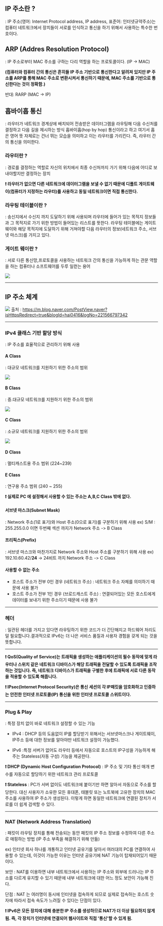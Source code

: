 ## IP 주소란 ?
: IP 주소(영어: Internet Protocol address, IP address, 표준어: 인터넷규약주소)는 컴퓨터 네트워크에서 장치들이 서로를 인식하고 통신을 하기 위해서 사용하는 특수한 번호이다.

## ARP (Addres Resolution Protocol)
: IP 주소로부터 MAC 주소를 구하는 다리 역할을 하는 프로토콜이다. (IP -> MAC)

**(컴퓨터와 컴퓨터 간의 통신은 흔히들 IP 주소 기반으로 통신한다고 알려져 있지만 IP 주소를 ARP를 통해 MAC 주소로 변환시켜서 통신하기 때문에, MAC 주소를 기반으로 통신한다는 것이 정확함.)**


반대: RARP (MAC -> IP)


## 홉바이홉 통신 
: 라우터가 네트워크 경계상에 배치되어 전송받은 데이터그램을 라우팅해 다음 수신처를 결정하고 다음 길을 제시하는 방식 홉바이홉(hop by hop) 통신이라고 하고 여기서 홉은 영어 뜻 자체로는 건너 뛰는 모습을 의미하고 이는 라우터를 가리킨다. 즉, 라우터 간의 통신을 의미한다.


### 라우터란 ?
: 경로를 결정하는 역할로 자신의 위치에서 최종 수신처까지 가기 위해 다음에 어디로 보내야할지만 결정하는 장치

**❗ 라우터가 없으면 다른 네트워크에 데이터그램을 보낼 수 없기 때문에 디폴트 게이트웨이(컴퓨터가 지정하는 라우터)를 사용하고 동일 네트워크이면 직접 통신한다.**

### 라우팅 테이블이란 ?
: 송신지에서 수신지 까지 도달하기 위해 사용되며 라우터에 들어가 있는 목적지 정보들과 그 목적지로 가기 위한 방법이 들어있는 리스트를 뜻한다. 라우팅 테이블에는 게이트웨이와 해당 목적지에 도달하기 위해 거쳐야할 다음 라우터의 정보(네트워크 주소, 서브넷 마스크)를 가지고 있다.

### 게이트 웨이란 ?
: 서로 다른 통신망,프로토콜을 사용하는 네트워크 간의 통신을 가능하게 하는 관문 역할을 하는 컴퓨터나 소프트웨어를 두루 일컫는 용어

![](https://velog.velcdn.com/images/pwolong/post/75286ef9-ea86-4a95-8c14-5ccc53808aa5/image.png)


---

## IP 주소 체계 

![](https://velog.velcdn.com/images/pwolong/post/e7678a7f-1ec9-4da1-b3a8-94c2770aec9e/image.png)
출처 : https://m.blog.naver.com/PostView.naver?isHttpsRedirect=true&blogId=hai0416&logNo=221566797342

---

### IPv4 클래스 기반 할당 방식
: IP 주소를 효율적으로 관리하기 위해 사용

#### A Class
: 대규모 네트워크를 지원하기 위한 주소의 범위

![](https://velog.velcdn.com/images/pwolong/post/b177b51b-c26e-42c7-8688-d9dff0e5f1b5/image.png)


#### B Class
: 중.대규모 네트워크를 지원하기 위한 주소의 범위

![](https://velog.velcdn.com/images/pwolong/post/75e21505-6275-44c2-a72d-d44d522b425d/image.png)



#### C Class
: 소규모 네트워크를 지원하기 위한 주소의 범위

![](https://velog.velcdn.com/images/pwolong/post/df98d383-cd24-41c6-8f9b-06170868604a/image.png)



#### D Class
: 멀티캐스트용 주소 범위 (224~239)

#### E Class
: 연구용 주소 범위 (240 ~ 255)

**❗ 실제로 PC 에 설정해서 사용할 수 있는 주소는 A,B,C Class 밖에 없다.**


#### 서브넷 마스크(Subnet Mask)
: Network 주소(1로 표기)와 Host 주소(0으로 표기)를 구분하기 위해 사용
ex) S/M : 255.255.0.0 이면 두번째 섹션 까지가 Network 주소 -> B Class

#### 프리픽스(Prefix)
: 서브넷 마스크와 마찬가지로 Network 주소와 Host 주소를 구분하기 위해 사용
ex) 192.10.60.42/**24** -> 24비트 까지 Network 주소 -> C Class

#### 사용할 수 없는 주소

- 호스트 주소가 전부 0인 경우 (네트워크 주소)
: 네트워크 주소 자체를 의미하기 때문에 사용 불가
- 호스트 주소가 전부 1인 경우 (브로드캐스트 주소)
: 연결되어있는 모든 호스트에게 데이터를 보내기 위한 주소이기 때문에 사용 불가

---

### 헤더
: 일관된 헤더를 가지고 있다면 라우팅하기 위한 코드가 더 간단해지고 하드웨어 처리도 덜 필요합니다.결과적으로 IPv6는 더 나은 서비스 품질과 사용자 경험을 갖게 되는 것을 뜻합니다.

---

**❗ QoS(Quality of Service)는 트래픽을 생성하는 애플리케이션의 필수 동작에 맞게 라우터나 스위치 같은 네트워크 디바이스가 해당 트래픽을 전달할 수 있도록 트래픽을 조작하는 것입니다. 즉, 네트워크 디바이스가 트래픽을 구별한 후에 트래픽에 서로 다른 동작을 적용할 수 있도록 해줍니다.**

**❗ IPsec(Internet Protocol Security)은 통신 세션의 각 IP패킷을 암호화하고 인증하는 안전한 인터넷 프로토콜(IP) 통신을 위한 인터넷 프로토콜 스위트이다.**

---

### Plug & Play
: 특정 장치 없이 바로 네트워크 설정할 수 있는 기능

- IPv4
: DHCP 등의 도움없이 IP를 할당받기 위해서는 서브넷마스크나 게이트웨이, IP주소 등에 대한 정보를 알아야만 네트워크 설정이 가능했다.

- IPv6
:특정 서버가 없어도 라우터 등에서 자동으로 호스트의 IP구성을 가능하게 해주는 Stateless(자동 구성) 기능을 제공한다.

**❗ DHCP (Dynamic Host Configuration Protocol)**
: IP 주소 및 기타 통신 매개 변수를 자동으로 할당하기 위한 네트워크 관리 프로토콜

**❗ Stateless**
: PC가 서버 없이도 네트워크에 붙이기만 하면 알아서 자동으로 주소를 할당한다.
대신 사용자가 소유한 모든 휴대폰, 태블릿 또는 노트북에 고유한 장치의 MAC 주소를 사용하여 IP 주소가 생성된다. 이렇게 하면 동일한 네트워크에 연결된 장치가 서로를 더 쉽게 검색할 수 있다.

---





### NAT (Network Address Translation)
: 패킷이 라우팅 장치를 통해 전송되는 동안 패킷의 IP 주소 정보를 수정하여 다른 주소로 매핑하는 방법 (IP 주소 부족을 해결하기 위해 만듦)

ex) 인터넷 회사 하나를 개통하고 인터넷 공유기를 달아서 여러대의 PC를 연결하여 사용할 수 있는데, 이것이 가능한 이유는 인터넷 공유기에 NAT 기능이 탑재되어있기 때문이다.

보안 : NAT를 이용하면 내부 네트워크에서 사용하는 IP 주소와 외부에 드러나는 IP 주소를 다르게 유지할 수 있기 때문에 내부 네트워크에 대한 어느 정도 보안이 가능해 진다.

단점 : NAT 는 여러명이 동시에 인터넷을 접속하게 되므로 실제로 접속하는 호스트 숫자에 따라서 접속 속도가 느려질 수 있다는 단점이 있다.


**❗ IPv6은 모든 장치에 대해 충분한 IP 주소를 생성하므로 NAT가 더 이상 필요하지 않게 됨. 즉, 각 장치가 인터넷에 연결되어 웹사이트와 직접 '통신'할 수 있게 됨.**

